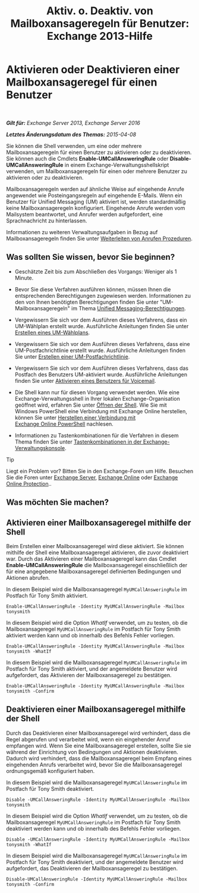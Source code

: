 ﻿---
title: 'Aktiv. o. Deaktiv. von Mailboxansageregeln für Benutzer: Exchange 2013-Hilfe'
TOCTitle: Aktivieren oder Deaktivieren einer Mailboxansageregel für einen Benutzer
ms:assetid: f9e40ac3-117f-44f6-9ab1-dc9f4c72e8ac
ms:mtpsurl: https://technet.microsoft.com/de-de/library/Dn140252(v=EXCHG.150)
ms:contentKeyID: 54651518
ms.date: 05/23/2018
mtps_version: v=EXCHG.150
ms.translationtype: MT
---

# Aktivieren oder Deaktivieren einer Mailboxansageregel für einen Benutzer

 

_**Gilt für:** Exchange Server 2013, Exchange Server 2016_

_**Letztes Änderungsdatum des Themas:** 2015-04-08_

Sie können die Shell verwenden, um eine oder mehrere Mailboxansageregeln für einen Benutzer zu aktivieren oder zu deaktivieren. Sie können auch die Cmdlets **Enable-UMCallAnsweringRule** oder **Disable-UMCallAnsweringRule** in einem Exchange-Verwaltungsshellskript verwenden, um Mailboxansageregeln für einen oder mehrere Benutzer zu aktivieren oder zu deaktivieren.

Mailboxansageregeln werden auf ähnliche Weise auf eingehende Anrufe angewendet wie Posteingangsregeln auf eingehende E-Mails. Wenn ein Benutzer für Unified Messaging (UM) aktiviert ist, werden standardmäßig keine Mailboxansageregeln konfiguriert. Eingehende Anrufe werden vom Mailsystem beantwortet, und Anrufer werden aufgefordert, eine Sprachnachricht zu hinterlassen.

Informationen zu weiteren Verwaltungsaufgaben in Bezug auf Mailboxansageregeln finden Sie unter [Weiterleiten von Anrufen Prozeduren](forwarding-calls-procedures-exchange-2013-help.md).

## Was sollten Sie wissen, bevor Sie beginnen?

  - Geschätzte Zeit bis zum Abschließen des Vorgangs: Weniger als 1 Minute.

  - Bevor Sie diese Verfahren ausführen können, müssen Ihnen die entsprechenden Berechtigungen zugewiesen werden. Informationen zu den von Ihnen benötigten Berechtigungen finden Sie unter "UM-Mailboxansageregeln" im Thema [Unified Messaging-Berechtigungen](unified-messaging-permissions-exchange-2013-help.md).

  - Vergewissern Sie sich vor dem Ausführen dieses Verfahrens, dass ein UM-Wählplan erstellt wurde. Ausführliche Anleitungen finden Sie unter [Erstellen eines UM-Wählplans](https://technet.microsoft.com/de-de/library/Bb123819(v=EXCHG.150)).

  - Vergewissern Sie sich vor dem Ausführen dieses Verfahrens, dass eine UM-Postfachrichtlinie erstellt wurde. Ausführliche Anleitungen finden Sie unter [Erstellen einer UM-Postfachrichtlinie](https://technet.microsoft.com/de-de/library/Bb123510(v=EXCHG.150)).

  - Vergewissern Sie sich vor dem Ausführen dieses Verfahrens, dass das Postfach des Benutzers UM-aktiviert wurde. Ausführliche Anleitungen finden Sie unter [Aktivieren eines Benutzers für Voicemail](https://technet.microsoft.com/de-de/library/Bb124147(v=EXCHG.150)).

  - Die Shell kann nur für diesen Vorgang verwendet werden. Wie eine Exchange-Verwaltungsshell in Ihrer lokalen Exchange-Organisation geöffnet wird, erfahren Sie unter [Öffnen der Shell](https://technet.microsoft.com/de-de/library/dd638134\(v=exchg.150\)). Wie Sie mit Windows PowerShell eine Verbindung mit Exchange Online herstellen, können Sie unter [Herstellen einer Verbindung mit Exchange Online PowerShell](https://go.microsoft.com/fwlink/p/?linkid=396554) nachlesen.

  - Informationen zu Tastenkombinationen für die Verfahren in diesem Thema finden Sie unter [Tastenkombinationen in der Exchange-Verwaltungskonsole](keyboard-shortcuts-in-the-exchange-admin-center-exchange-online-protection-help.md).


> [!TIP]
> Liegt ein Problem vor? Bitten Sie in den Exchange-Foren um Hilfe. Besuchen Sie die Foren unter <A href="https://go.microsoft.com/fwlink/p/?linkid=60612">Exchange Server</A>, <A href="https://go.microsoft.com/fwlink/p/?linkid=267542">Exchange Online</A> oder <A href="https://go.microsoft.com/fwlink/p/?linkid=285351">Exchange Online Protection</A>..



## Was möchten Sie machen?

## Aktivieren einer Mailboxansageregel mithilfe der Shell

Beim Erstellen einer Mailboxansageregel wird diese aktiviert. Sie können mithilfe der Shell eine Mailboxansageregel aktivieren, die zuvor deaktiviert war. Durch das Aktivieren einer Mailboxansageregel kann das Cmdlet **Enable-UMCallAnsweringRule** die Mailboxansageregel einschließlich der für eine angegebene Mailboxansageregel definierten Bedingungen und Aktionen abrufen.

In diesem Beispiel wird die Mailboxansageregel `MyUMCallAnsweringRule` im Postfach für Tony Smith aktiviert.

    Enable-UMCallAnsweringRule -Identity MyUMCallAnsweringRule -Mailbox tonysmith

In diesem Beispiel wird die Option *WhatIf* verwendet, um zu testen, ob die Mailboxansageregel `MyUMCallAnsweringRule` im Postfach für Tony Smith aktiviert werden kann und ob innerhalb des Befehls Fehler vorliegen.

    Enable-UMCallAnsweringRule -Identity MyUMCallAnsweringRule -Mailbox tonysmith -WhatIf

In diesem Beispiel wird die Mailboxansageregel `MyUMCallAnsweringRule` im Postfach für Tony Smith aktiviert, und der angemeldete Benutzer wird aufgefordert, das Aktivieren der Mailboxansageregel zu bestätigen.

    Enable-UMCallAnsweringRule -Identity MyUMCallAnsweringRule -Mailbox tonysmith -Confirm

## Deaktivieren einer Mailboxansageregel mithilfe der Shell

Durch das Deaktivieren einer Mailboxansageregel wird verhindert, dass die Regel abgerufen und verarbeitet wird, wenn ein eingehender Anruf empfangen wird. Wenn Sie eine Mailboxansageregel erstellen, sollte Sie sie während der Einrichtung von Bedingungen und Aktionen deaktivieren. Dadurch wird verhindert, dass die Mailboxansageregel beim Empfang eines eingehenden Anrufs verarbeitet wird, bevor Sie die Mailboxansageregel ordnungsgemäß konfiguriert haben.

In diesem Beispiel wird die Mailboxansageregel `MyUMCallAnsweringRule` im Postfach für Tony Smith deaktiviert.

    Disable -UMCallAnsweringRule -Identity MyUMCallAnsweringRule -Mailbox tonysmith

In diesem Beispiel wird die Option *WhatIf* verwendet, um zu testen, ob die Mailboxansageregel `MyUMCallAnsweringRule` im Postfach für Tony Smith deaktiviert werden kann und ob innerhalb des Befehls Fehler vorliegen.

    Disable -UMCallAnsweringRule -Identity MyUMCallAnsweringRule -Mailbox tonysmith -WhatIf

In diesem Beispiel wird die Mailboxansageregel `MyUMCallAnsweringRule` im Postfach für Tony Smith deaktiviert, und der angemeldete Benutzer wird aufgefordert, das Deaktivieren der Mailboxansageregel zu bestätigen.

    Disable-UMCallAnsweringRule -Identity MyUMCallAnsweringRule -Mailbox tonysmith -Confirm

